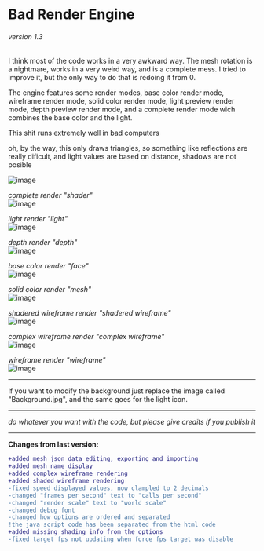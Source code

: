 # Bad Render Engine
###### version 1.3

I think most of the code works in a very awkward way.
The mesh rotation is a nightmare, works in a very weird way, and is a complete mess. I tried to improve it, but the only way to do that is redoing it from 0.

The engine features some render modes, base color render mode, wireframe render mode, solid color render mode, light preview render mode, depth preview render mode, and a complete render mode wich combines the base color and the light.

This shit runs extremely well in bad computers

oh, by the way, this only draws triangles, so something like reflections are really dificult, and light values are based on distance, shadows are not posible

![image](https://user-images.githubusercontent.com/59940124/190127666-5db3ebd0-0cca-4fa6-8c79-0f6e12c30aaa.png)

*complete render "shader"*  
![image](https://user-images.githubusercontent.com/59940124/151160246-eb9c2244-8832-4871-8ad3-4b4b99c7ce77.png)

*light render "light"*  
![image](https://user-images.githubusercontent.com/59940124/151161752-7e721ab5-a13c-46f3-914f-2808c2ed2842.png)

*depth render "depth"*  
![image](https://user-images.githubusercontent.com/59940124/151161777-1911cb0f-455c-4208-95cf-37613171319d.png)

*base color render "face"*  
![image](https://user-images.githubusercontent.com/59940124/151161793-4096477f-0adb-4df0-9fc3-b6193187873f.png)

*solid color render "mesh"*  
![image](https://user-images.githubusercontent.com/59940124/151161813-be99d492-bf76-4ae9-aaf1-1cd682411a12.png)

*shadered wireframe render "shadered wireframe"*  
![image](https://user-images.githubusercontent.com/59940124/190118769-d549ec49-cbc1-4c44-b68f-7537bc5ef09e.png)

*complex wireframe render "complex wireframe"*  
![image](https://user-images.githubusercontent.com/59940124/190118631-bebfabb6-f1f3-43a0-aa5e-d42addc9d57d.png)

*wireframe render "wireframe"*  
![image](https://user-images.githubusercontent.com/59940124/151161839-b528f35e-8f32-43dc-91c8-e136f690a72a.png)

***
If you want to modify the background just replace the image called "Background.jpg", and the same goes for the light icon.

***
*do whatever you want with the code, but please give credits if you publish it*

***
**Changes from last version:**
```diff
+added mesh json data editing, exporting and importing
+added mesh name display
+added complex wireframe rendering
+added shaded wireframe rendering
-fixed speed displayed values, now clampled to 2 decimals
-changed "frames per second" text to "calls per second"
-changed "render scale" text to "world scale"
-changed debug font
-changed how options are ordered and separated
!the java script code has been separated from the html code
+added missing shading info from the options
-fixed target fps not updating when force fps target was disable
```
